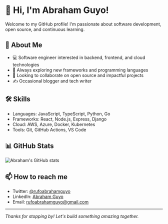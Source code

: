 # 👋 Hi, I'm Abraham Guyo!

Welcome to my GitHub profile! I'm passionate about software development, open source, and continuous learning.

## 🚀 About Me

- 💻 Software engineer interested in backend, frontend, and cloud technologies
- 🌱 Always exploring new frameworks and programming languages
- 🤝 Looking to collaborate on open source and impactful projects
- ✍️ Occasional blogger and tech writer

## 🛠️ Skills

- Languages: JavaScript, TypeScript, Python, Go
- Frameworks: React, Node.js, Express, Django
- Cloud: AWS, Azure, Docker, Kubernetes
- Tools: Git, GitHub Actions, VS Code

## 📊 GitHub Stats

![Abraham's GitHub stats](https://github-readme-stats.vercel.app/api?username=rufoabrahamguyo&show_icons=true&theme=radical)

## 📫 How to reach me

- Twitter: [@rufoabrahamguyo](https://twitter.com/rufoabrahamguyo)
- LinkedIn: [Abraham Guyo](https://linkedin.com/in/rufoabrahamguyo)
- Email: rufoabrahamguyo@gmail.com

---

_Thanks for stopping by! Let's build something amazing together._